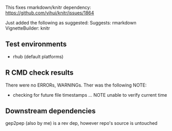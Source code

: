 
This fixes rmarkdown/knitr dependency:
https://github.com/yihui/knitr/issues/1864

Just added the following as suggested:
Suggests: rmarkdown
VignetteBuilder: knitr

## Test environments
* rhub (default platforms)

## R CMD check results
There were no ERRORs, WARNINGs. Ther was the following NOTE:
* checking for future file timestamps ... NOTE
unable to verify current time

## Downstream dependencies
gep2pep (also by me) is a rev dep, however repo's source is untouched

